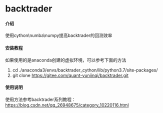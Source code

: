 # backtrader

#### 介绍
使用cython\numba\numpy提高backtrader的回测效率



#### 安装教程
如果使用的是anaconda创建的虚拟环境，可以参考下面的方法
1.  cd ./anaconda3/envs/backtrader_cython/lib/python3.7/site-packages/
2.  git clone https://gitee.com/quant-yunjinqi/backtrader.git




#### 使用说明

使用方法参考backtrader系列教程：https://blog.csdn.net/qq_26948675/category_10220116.html




